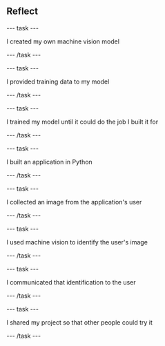 ## Reflect
--- task ---

I created my own machine vision model

--- /task ---

--- task ---

I provided training data to my model

--- /task ---

--- task ---

I trained my model until it could do the job I built it for

--- /task ---

--- task ---

I built an application in Python

--- /task ---

--- task ---

I collected an image from the application's user

--- /task ---

--- task ---

I used machine vision to identify the user's image

--- /task ---

--- task ---

I communicated that identification to the user

--- /task ---

--- task ---

I shared my project so that other people could try it

--- /task ---
